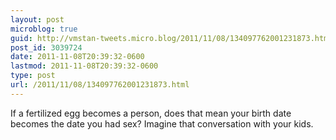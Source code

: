 ```yaml
---
layout: post
microblog: true
guid: http://vmstan-tweets.micro.blog/2011/11/08/134097762001231873.html
post_id: 3039724
date: 2011-11-08T20:39:32-0600
lastmod: 2011-11-08T20:39:32-0600
type: post
url: /2011/11/08/134097762001231873.html
---
```

If a fertilized egg becomes a person, does that mean your birth date becomes the date you had sex? Imagine that conversation with your kids.
